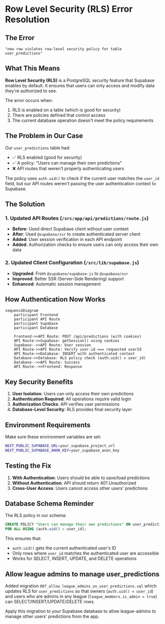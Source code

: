 # Row Level Security (RLS) Error Resolution

## The Error

```
"new row violates row-level security policy for table user_predictions"
```

## What This Means

**Row Level Security (RLS)** is a PostgreSQL security feature that Supabase enables by default. It ensures that users can only access and modify data they're authorized to see.

The error occurs when:

1. RLS is enabled on a table (which is good for security)
2. There are policies defined that control access
3. The current database operation doesn't meet the policy requirements

## The Problem in Our Case

Our `user_predictions` table had:

- ✅ RLS enabled (good for security)
- ✅ A policy: "Users can manage their own predictions"
- ❌ API routes that weren't properly authenticating users

The policy uses `auth.uid()` to check if the current user matches the `user_id` field, but our API routes weren't passing the user authentication context to Supabase.

## The Solution

### 1. Updated API Routes (`/src/app/api/predictions/route.js`)

- **Before**: Used direct Supabase client without user context
- **After**: Used `@supabase/ssr` to create authenticated server client
- **Added**: User session verification in each API endpoint
- **Added**: Authorization checks to ensure users can only access their own data

### 2. Updated Client Configuration (`/src/lib/supabase.js`)

- **Upgraded**: From `@supabase/supabase-js` to `@supabase/ssr`
- **Improved**: Better SSR (Server-Side Rendering) support
- **Enhanced**: Automatic session management

## How Authentication Now Works

```mermaid
sequenceDiagram
    participant Frontend
    participant API Route
    participant Supabase
    participant Database

    Frontend->>API Route: POST /api/predictions (with cookies)
    API Route->>Supabase: getSession() using cookies
    Supabase-->>API Route: User session
    API Route->>API Route: Verify user.id === requested userId
    API Route->>Database: INSERT with authenticated context
    Database->>Database: RLS policy check (auth.uid() = user_id)
    Database-->>API Route: Success
    API Route-->>Frontend: Response
```

## Key Security Benefits

1. **User Isolation**: Users can only access their own predictions
2. **Authentication Required**: All operations require valid login
3. **Authorization Checks**: API verifies user permissions
4. **Database-Level Security**: RLS provides final security layer

## Environment Requirements

Make sure these environment variables are set:

```bash
NEXT_PUBLIC_SUPABASE_URL=your_supabase_project_url
NEXT_PUBLIC_SUPABASE_ANON_KEY=your_supabase_anon_key
```

## Testing the Fix

1. **With Authentication**: Users should be able to save/load predictions
2. **Without Authentication**: API should return 401 Unauthorized
3. **Cross-User Access**: Users cannot access other users' predictions

## Database Schema Reminder

The RLS policy in our schema:

```sql
CREATE POLICY "Users can manage their own predictions" ON user_predictions
FOR ALL USING (auth.uid() = user_id);
```

This ensures that:

- `auth.uid()` gets the current authenticated user's ID
- Only rows where `user_id` matches the authenticated user are accessible
- Works for SELECT, INSERT, UPDATE, and DELETE operations

## Allow league admins to manage user_predictions

Added migration `007_allow_league_admins_on_user_predictions.sql` which updates RLS for `user_predictions` so that owners (`auth.uid() = user_id`) and users who are admins in any league (`league_members.is_admin = true`) can SELECT/INSERT/UPDATE/DELETE rows.

Apply this migration to your Supabase database to allow league-admins to manage other users' predictions from the app.
